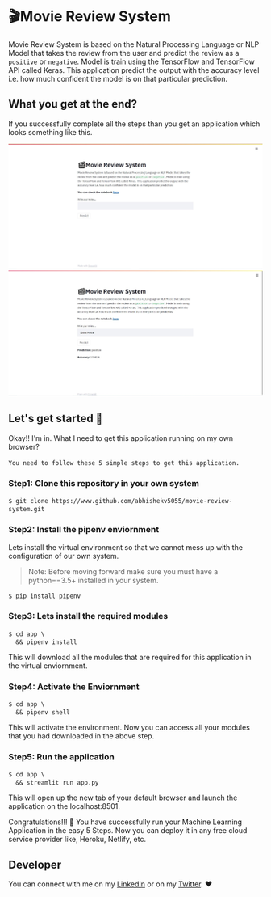 # 🎬Movie Review System
Movie Review System is based on the Natural Processing Language or NLP Model
that takes the review from the user and predict the review as a `positive` or `negative`.
Model is train using the TensorFlow and TensorFlow API called Keras. This application predict 
the output with the accuracy level i.e. how much confident the model is on that particular prediction.

## What you get at the end?

If you successfully complete all the steps than you get an application which looks something like this.

![screenshot.png](\image\screenshot.JPG)
![screenshot-1.jpg](/image/screenshot-1.JPG)

## Let's get started 🤝
Okay!! I'm in. What I need to get this application running on my own browser?

`You need to follow these 5 simple steps to get this application.`

### Step1: Clone this repository in your own system
```
$ git clone https://www.github.com/abhishekv5055/movie-review-system.git
```

### Step2: Install the pipenv enviornment
Lets install the virtual environment so that we cannot mess up with the configuration of our own system.

> Note: Before moving forward make sure you must have a python==3.5+ installed in your system.

```
$ pip install pipenv
```

### Step3: Lets install the required modules
```
$ cd app \
  && pipenv install
```
This will download all the modules that are required for this application in the virtual enviornment.

### Step4: Activate the Enviornment
```
$ cd app \ 
  && pipenv shell
```
This will activate the environment. Now you can access all your modules that you had downloaded in the above step.

### Step5: Run the application
```
$ cd app \
  && streamlit run app.py
```
This will open up the new tab of your default browser and launch the application on the localhost:8501.

Congratulations!!! 🎉 You have successfully run your Machine Learning Application in the easy 5 Steps. Now you can deploy it in any free cloud service provider like, Heroku, Netlify, etc.

## Developer
You can connect with me on my [LinkedIn](https://www.linkedin.com/in/abhishek-vaish) or on my [Twitter](https://www.twitter.com/abhishek_vaish_). ❤

